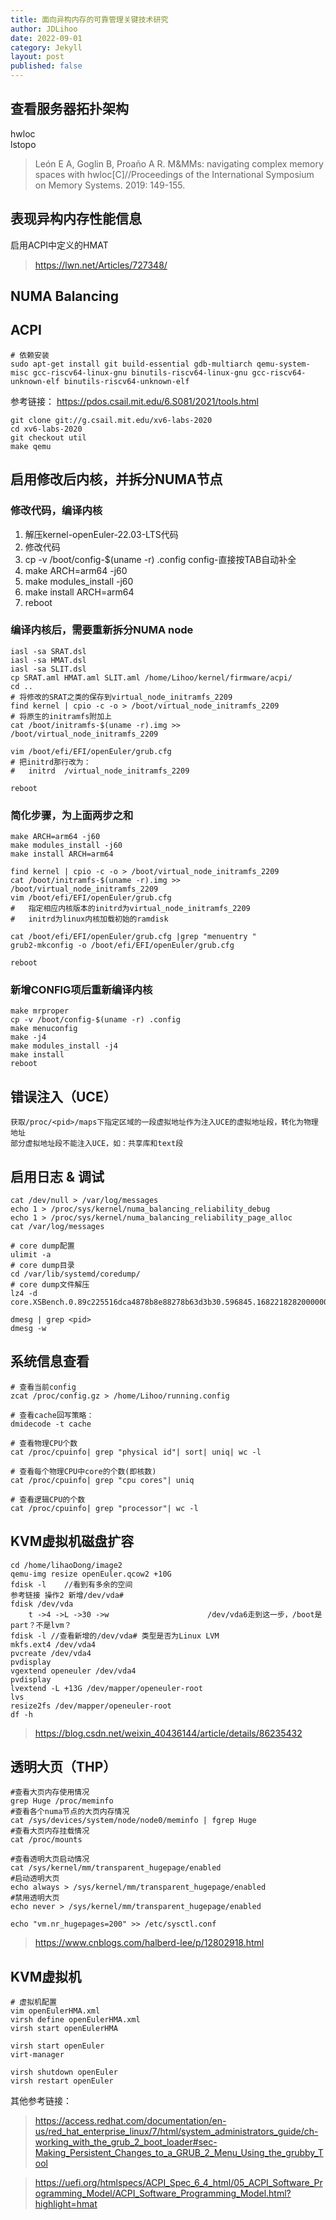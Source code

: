 ```yaml
---
title: 面向异构内存的可靠管理关键技术研究
author: JDLihoo
date: 2022-09-01
category: Jekyll
layout: post
published: false
---
```

## 查看服务器拓扑架构
hwloc  
lstopo  
> León E A, Goglin B, Proaño A R. M&MMs: navigating complex memory spaces with hwloc[C]//Proceedings of the International Symposium on Memory Systems. 2019: 149-155.

## 表现异构内存性能信息
启用ACPI中定义的HMAT
> https://lwn.net/Articles/727348/

## NUMA Balancing


## ACPI
```
# 依赖安装
sudo apt-get install git build-essential gdb-multiarch qemu-system-misc gcc-riscv64-linux-gnu binutils-riscv64-linux-gnu gcc-riscv64-unknown-elf binutils-riscv64-unknown-elf
```
参考链接：
https://pdos.csail.mit.edu/6.S081/2021/tools.html  

```
git clone git://g.csail.mit.edu/xv6-labs-2020
cd xv6-labs-2020
git checkout util
make qemu
```

## 启用修改后内核，并拆分NUMA节点
### 修改代码，编译内核
1. 解压kernel-openEuler-22.03-LTS代码
2. 修改代码
3. cp -v /boot/config-$(uname -r) .config		config-直接按TAB自动补全
4. make ARCH=arm64 -j60
5. make modules_install -j60
6. make install ARCH=arm64
7. reboot

### 编译内核后，需要重新拆分NUMA node
```
iasl -sa SRAT.dsl
iasl -sa HMAT.dsl
iasl -sa SLIT.dsl
cp SRAT.aml HMAT.aml SLIT.aml /home/Lihoo/kernel/firmware/acpi/
cd ..
# 将修改的SRAT之类的保存到virtual_node_initramfs_2209
find kernel | cpio -c -o > /boot/virtual_node_initramfs_2209
# 将原生的initramfs附加上
cat /boot/initramfs-$(uname -r).img >> /boot/virtual_node_initramfs_2209

vim /boot/efi/EFI/openEuler/grub.cfg
# 把initrd那行改为： 
#	initrd  /virtual_node_initramfs_2209

reboot
```

### 简化步骤，为上面两步之和
```
make ARCH=arm64 -j60
make modules_install -j60
make install ARCH=arm64

find kernel | cpio -c -o > /boot/virtual_node_initramfs_2209
cat /boot/initramfs-$(uname -r).img >> /boot/virtual_node_initramfs_2209
vim /boot/efi/EFI/openEuler/grub.cfg
#	指定相应内核版本的initrd为virtual_node_initramfs_2209
#   initrd为linux内核加载初始的ramdisk

cat /boot/efi/EFI/openEuler/grub.cfg |grep "menuentry "
grub2-mkconfig -o /boot/efi/EFI/openEuler/grub.cfg

reboot
```

### 新增CONFIG项后重新编译内核
```
make mrproper
cp -v /boot/config-$(uname -r) .config
make menuconfig
make -j4
make modules_install -j4
make install
reboot
```

## 错误注入（UCE）
```
获取/proc/<pid>/maps下指定区域的一段虚拟地址作为注入UCE的虚拟地址段，转化为物理地址
部分虚拟地址段不能注入UCE，如：共享库和text段
```
## 启用日志 & 调试
```
cat /dev/null > /var/log/messages
echo 1 > /proc/sys/kernel/numa_balancing_reliability_debug
echo 1 > /proc/sys/kernel/numa_balancing_reliability_page_alloc
cat /var/log/messages

# core dump配置
ulimit -a
# core dump目录
cd /var/lib/systemd/coredump/
# core dump文件解压
lz4 -d core.XSBench.0.89c225516dca4878b8e88278b63d3b30.596845.1682218282000000.lz4

dmesg | grep <pid>
dmesg -w
```

## 系统信息查看
```
# 查看当前config
zcat /proc/config.gz > /home/Lihoo/running.config

# 查看cache回写策略：
dmidecode -t cache

# 查看物理CPU个数
cat /proc/cpuinfo| grep "physical id"| sort| uniq| wc -l

# 查看每个物理CPU中core的个数(即核数)
cat /proc/cpuinfo| grep "cpu cores"| uniq

# 查看逻辑CPU的个数
cat /proc/cpuinfo| grep "processor"| wc -l
```

## KVM虚拟机磁盘扩容
```
cd /home/lihaoDong/image2
qemu-img resize openEuler.qcow2 +10G
fdisk -l 	//看到有多余的空间
参考链接 操作2 新增/dev/vda#
fdisk /dev/vda 
	t ->4 ->L ->30 ->w  					/dev/vda6走到这一步，/boot是part？不是lvm？
fdisk -l //查看新增的/dev/vda# 类型是否为Linux LVM
mkfs.ext4 /dev/vda4
pvcreate /dev/vda4
pvdisplay
vgextend openeuler /dev/vda4
pvdisplay
lvextend -L +13G /dev/mapper/openeuler-root
lvs
resize2fs /dev/mapper/openeuler-root
df -h
```
> https://blog.csdn.net/weixin_40436144/article/details/86235432


## 透明大页（THP）
```
#查看大页内存使用情况
grep Huge /proc/meminfo
#查看各个numa节点的大页内存情况
cat /sys/devices/system/node/node0/meminfo | fgrep Huge
#查看大页内存挂载情况
cat /proc/mounts

#查看透明大页启动情况
cat /sys/kernel/mm/transparent_hugepage/enabled
#启动透明大页
echo always > /sys/kernel/mm/transparent_hugepage/enabled
#禁用透明大页
echo never > /sys/kernel/mm/transparent_hugepage/enabled

echo "vm.nr_hugepages=200" >> /etc/sysctl.conf
```
> https://www.cnblogs.com/halberd-lee/p/12802918.html


## KVM虚拟机
```
# 虚拟机配置
vim openEulerHMA.xml
virsh define openEulerHMA.xml
virsh start openEulerHMA

virsh start openEuler
virt-manager

virsh shutdown openEuler
virsh restart openEuler
```


其他参考链接：
> https://access.redhat.com/documentation/en-us/red_hat_enterprise_linux/7/html/system_administrators_guide/ch-working_with_the_grub_2_boot_loader#sec-Making_Persistent_Changes_to_a_GRUB_2_Menu_Using_the_grubby_Tool

> https://uefi.org/htmlspecs/ACPI_Spec_6_4_html/05_ACPI_Software_Programming_Model/ACPI_Software_Programming_Model.html?highlight=hmat

[1]: https://pages.github.com